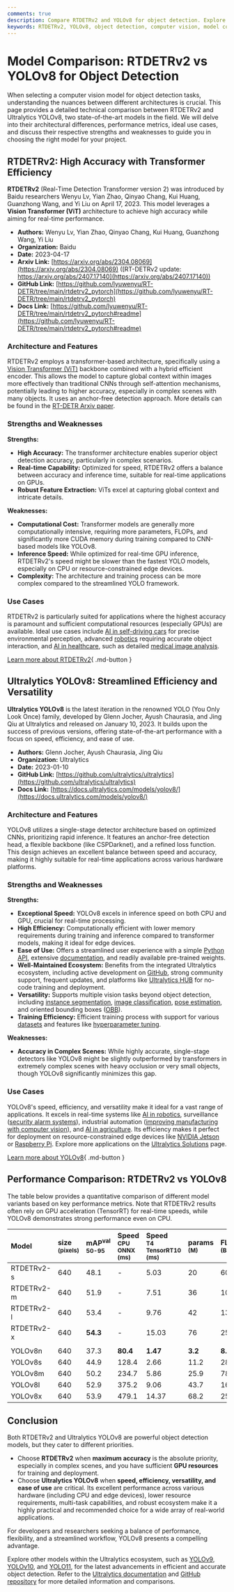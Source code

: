 ```yaml
---
comments: true
description: Compare RTDETRv2 and YOLOv8 for object detection. Explore architecture, performance, and use cases to select the best model for your needs.
keywords: RTDETRv2, YOLOv8, object detection, computer vision, model comparison, deep learning, transformer architecture, real-time AI, Ultralytics
---
```


# Model Comparison: RTDETRv2 vs YOLOv8 for Object Detection

When selecting a computer vision model for object detection tasks, understanding the nuances between different architectures is crucial. This page provides a detailed technical comparison between RTDETRv2 and Ultralytics YOLOv8, two state-of-the-art models in the field. We will delve into their architectural differences, performance metrics, ideal use cases, and discuss their respective strengths and weaknesses to guide you in choosing the right model for your project.

<script async src="https://cdn.jsdelivr.net/npm/chart.js"></script>
<script defer src="../../javascript/benchmark.js"></script>

<canvas id="modelComparisonChart" width="1024" height="400" active-models='["RTDETRv2", "YOLOv8"]'></canvas>

## RTDETRv2: High Accuracy with Transformer Efficiency

**RTDETRv2** (Real-Time Detection Transformer version 2) was introduced by Baidu researchers Wenyu Lv, Yian Zhao, Qinyao Chang, Kui Huang, Guanzhong Wang, and Yi Liu on April 17, 2023. This model leverages a **Vision Transformer (ViT)** architecture to achieve high accuracy while aiming for real-time performance.

- **Authors:** Wenyu Lv, Yian Zhao, Qinyao Chang, Kui Huang, Guanzhong Wang, Yi Liu
- **Organization:** Baidu
- **Date:** 2023-04-17
- **Arxiv Link:** [https://arxiv.org/abs/2304.08069](https://arxiv.org/abs/2304.08069) ([RT-DETRv2 update: https://arxiv.org/abs/2407.17140](https://arxiv.org/abs/2407.17140))
- **GitHub Link:** [https://github.com/lyuwenyu/RT-DETR/tree/main/rtdetrv2_pytorch](https://github.com/lyuwenyu/RT-DETR/tree/main/rtdetrv2_pytorch)
- **Docs Link:** [https://github.com/lyuwenyu/RT-DETR/tree/main/rtdetrv2_pytorch#readme](https://github.com/lyuwenyu/RT-DETR/tree/main/rtdetrv2_pytorch#readme)

### Architecture and Features

RTDETRv2 employs a transformer-based architecture, specifically using a [Vision Transformer (ViT)](https://www.ultralytics.com/glossary/vision-transformer-vit) backbone combined with a hybrid efficient encoder. This allows the model to capture global context within images more effectively than traditional CNNs through self-attention mechanisms, potentially leading to higher accuracy, especially in complex scenes with many objects. It uses an anchor-free detection approach. More details can be found in the [RT-DETR Arxiv paper](https://arxiv.org/abs/2304.08069).

### Strengths and Weaknesses

**Strengths:**

- **High Accuracy:** The transformer architecture enables superior object detection accuracy, particularly in complex scenarios.
- **Real-time Capability:** Optimized for speed, RTDETRv2 offers a balance between accuracy and inference time, suitable for real-time applications on GPUs.
- **Robust Feature Extraction:** ViTs excel at capturing global context and intricate details.

**Weaknesses:**

- **Computational Cost:** Transformer models are generally more computationally intensive, requiring more parameters, FLOPs, and significantly more CUDA memory during training compared to CNN-based models like YOLOv8.
- **Inference Speed:** While optimized for real-time GPU inference, RTDETRv2's speed might be slower than the fastest YOLO models, especially on CPU or resource-constrained edge devices.
- **Complexity:** The architecture and training process can be more complex compared to the streamlined YOLO framework.

### Use Cases

RTDETRv2 is particularly suited for applications where the highest accuracy is paramount and sufficient computational resources (especially GPUs) are available. Ideal use cases include [AI in self-driving cars](https://www.ultralytics.com/solutions/ai-in-automotive) for precise environmental perception, advanced [robotics](https://www.ultralytics.com/glossary/robotics) requiring accurate object interaction, and [AI in healthcare](https://www.ultralytics.com/solutions/ai-in-healthcare), such as detailed [medical image analysis](https://www.ultralytics.com/glossary/medical-image-analysis).

[Learn more about RTDETRv2](https://docs.ultralytics.com/models/rtdetr/){ .md-button }

## Ultralytics YOLOv8: Streamlined Efficiency and Versatility

**Ultralytics YOLOv8** is the latest iteration in the renowned YOLO (You Only Look Once) family, developed by Glenn Jocher, Ayush Chaurasia, and Jing Qiu at Ultralytics and released on January 10, 2023. It builds upon the success of previous versions, offering state-of-the-art performance with a focus on speed, efficiency, and ease of use.

- **Authors:** Glenn Jocher, Ayush Chaurasia, Jing Qiu
- **Organization:** Ultralytics
- **Date:** 2023-01-10
- **GitHub Link:** [https://github.com/ultralytics/ultralytics](https://github.com/ultralytics/ultralytics)
- **Docs Link:** [https://docs.ultralytics.com/models/yolov8/](https://docs.ultralytics.com/models/yolov8/)

### Architecture and Features

YOLOv8 utilizes a single-stage detector architecture based on optimized CNNs, prioritizing rapid inference. It features an anchor-free detection head, a flexible backbone (like CSPDarknet), and a refined loss function. This design achieves an excellent balance between speed and accuracy, making it highly suitable for real-time applications across various hardware platforms.

### Strengths and Weaknesses

**Strengths:**

- **Exceptional Speed:** YOLOv8 excels in inference speed on both CPU and GPU, crucial for real-time processing.
- **High Efficiency:** Computationally efficient with lower memory requirements during training and inference compared to transformer models, making it ideal for edge devices.
- **Ease of Use:** Offers a streamlined user experience with a simple [Python API](https://docs.ultralytics.com/usage/python/), extensive [documentation](https://docs.ultralytics.com/models/yolov8/), and readily available pre-trained weights.
- **Well-Maintained Ecosystem:** Benefits from the integrated Ultralytics ecosystem, including active development on [GitHub](https://github.com/ultralytics/ultralytics), strong community support, frequent updates, and platforms like [Ultralytics HUB](https://www.ultralytics.com/hub) for no-code training and deployment.
- **Versatility:** Supports multiple vision tasks beyond object detection, including [instance segmentation](https://docs.ultralytics.com/tasks/segment/), [image classification](https://docs.ultralytics.com/tasks/classify/), [pose estimation](https://docs.ultralytics.com/tasks/pose/), and oriented bounding boxes ([OBB](https://docs.ultralytics.com/tasks/obb/)).
- **Training Efficiency:** Efficient training process with support for various [datasets](https://docs.ultralytics.com/datasets/) and features like [hyperparameter tuning](https://docs.ultralytics.com/guides/hyperparameter-tuning/).

**Weaknesses:**

- **Accuracy in Complex Scenes:** While highly accurate, single-stage detectors like YOLOv8 might be slightly outperformed by transformers in extremely complex scenes with heavy occlusion or very small objects, though YOLOv8 significantly minimizes this gap.

### Use Cases

YOLOv8's speed, efficiency, and versatility make it ideal for a vast range of applications. It excels in real-time systems like [AI in robotics](https://www.ultralytics.com/blog/from-algorithms-to-automation-ais-role-in-robotics), surveillance ([security alarm systems](https://docs.ultralytics.com/guides/security-alarm-system/)), industrial automation ([improving manufacturing with computer vision](https://www.ultralytics.com/blog/improving-manufacturing-with-computer-vision)), and [AI in agriculture](https://www.ultralytics.com/solutions/ai-in-agriculture). Its efficiency makes it perfect for deployment on resource-constrained edge devices like [NVIDIA Jetson](https://docs.ultralytics.com/guides/nvidia-jetson/) or [Raspberry Pi](https://docs.ultralytics.com/guides/raspberry-pi/). Explore more applications on the [Ultralytics Solutions](https://www.ultralytics.com/solutions) page.

[Learn more about YOLOv8](https://docs.ultralytics.com/models/yolov8/){ .md-button }

## Performance Comparison: RTDETRv2 vs YOLOv8

The table below provides a quantitative comparison of different model variants based on key performance metrics. Note that RTDETRv2 results often rely on GPU acceleration (TensorRT) for real-time speeds, while YOLOv8 demonstrates strong performance even on CPU.

| Model      | size<br><sup>(pixels) | mAP<sup>val<br>50-95 | Speed<br><sup>CPU ONNX<br>(ms) | Speed<br><sup>T4 TensorRT10<br>(ms) | params<br><sup>(M) | FLOPs<br><sup>(B) |
| :--------- | :-------------------- | :------------------- | :----------------------------- | :---------------------------------- | :----------------- | :---------------- |
| RTDETRv2-s | 640                   | 48.1                 | -                              | 5.03                                | 20                 | 60                |
| RTDETRv2-m | 640                   | 51.9                 | -                              | 7.51                                | 36                 | 100               |
| RTDETRv2-l | 640                   | 53.4                 | -                              | 9.76                                | 42                 | 136               |
| RTDETRv2-x | 640                   | **54.3**             | -                              | 15.03                               | 76                 | 259               |
|            |                       |                      |                                |                                     |                    |                   |
| YOLOv8n    | 640                   | 37.3                 | **80.4**                       | **1.47**                            | **3.2**            | **8.7**           |
| YOLOv8s    | 640                   | 44.9                 | 128.4                          | 2.66                                | 11.2               | 28.6              |
| YOLOv8m    | 640                   | 50.2                 | 234.7                          | 5.86                                | 25.9               | 78.9              |
| YOLOv8l    | 640                   | 52.9                 | 375.2                          | 9.06                                | 43.7               | 165.2             |
| YOLOv8x    | 640                   | 53.9                 | 479.1                          | 14.37                               | 68.2               | 257.8             |

## Conclusion

Both RTDETRv2 and Ultralytics YOLOv8 are powerful object detection models, but they cater to different priorities.

- Choose **RTDETRv2** when **maximum accuracy** is the absolute priority, especially in complex scenes, and you have sufficient **GPU resources** for training and deployment.
- Choose **Ultralytics YOLOv8** when **speed, efficiency, versatility, and ease of use** are critical. Its excellent performance across various hardware (including CPU and edge devices), lower resource requirements, multi-task capabilities, and robust ecosystem make it a highly practical and recommended choice for a wide array of real-world applications.

For developers and researchers seeking a balance of performance, flexibility, and a streamlined workflow, YOLOv8 presents a compelling advantage.

Explore other models within the Ultralytics ecosystem, such as [YOLOv9](https://docs.ultralytics.com/models/yolov9/), [YOLOv10](https://docs.ultralytics.com/models/yolov10/), and [YOLO11](https://docs.ultralytics.com/models/yolo11/), for the latest advancements in efficient and accurate object detection. Refer to the [Ultralytics documentation](https://docs.ultralytics.com/models/) and [GitHub repository](https://github.com/ultralytics/ultralytics) for more detailed information and comparisons.
